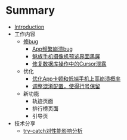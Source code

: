# Summary

* [Introduction](README.md)
* 工作内容
   * [修bug](chapter1.md)
       * [App频繁崩溃bug](you_meng_bug.md)
       * [魅族手机摄像机预览界面黑屏](mei_zu_shou_ji_she_xiang_ji_yu_lan_jie_mian_hei_pi.md)
       * [修复数据库操作中的Cursor泄露](xiu_fu_shu_ju_ku_cao_zuo_zhong_de_cursor_xie_lu.md)
   * 优化
       * [优化App卡顿和低端手机上高崩溃概率](you_hua_app_xing_neng.md)
       * [调整混淆配置，使得行号保留](diao_zheng_hun_yao_pei_zhi_ff0c_shi_de_xing_hao_ba.md)
   * 新功能
       * 轨迹页面
       * 排行榜页面
       * 引导页
* 技术分享
   * [try-catch对性能影响分析](try-catchdui_xing_neng_ying_xiang_fen_xi.md)

